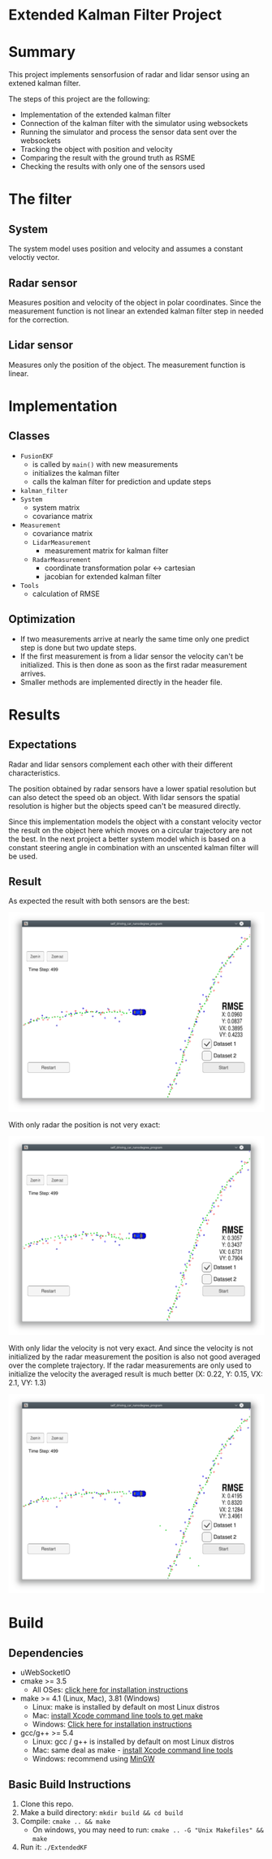 # Extended Kalman Filter Project

# Summary

This project implements sensorfusion of radar and lidar sensor using an extened kalman filter.

The steps of this project are the following:

* Implementation of the extended kalman filter
* Connection of the kalman filter with the simulator using websockets
* Running the simulator and process the sensor data sent over the websockets
* Tracking the object with position and velocity
* Comparing the result with the ground truth as RSME
* Checking the results with only one of the sensors used

# The filter

## System
The system model uses position and velocity and assumes a constant veloctiy vector.

## Radar sensor
Measures position and velocity of the object in polar coordinates. Since the measurement function is not linear an extended kalman filter step in needed for the correction.

## Lidar sensor
Measures only the position of the object. The measurement function is linear.

# Implementation

## Classes
* `FusionEKF`
  * is called by `main()` with new measurements
  * initializes the kalman filter
  * calls the kalman filter for prediction and update steps
* `kalman_filter`
* `System`
  * system matrix
  * covariance matrix
* `Measurement`
  * covariance matrix
  * `LidarMeasurement`
    * measurement matrix for kalman filter
  * `RadarMeasurement`
    * coordinate transformation polar <-> cartesian
    * jacobian for extended kalman filter
* `Tools`
  * calculation of RMSE

## Optimization
* If two measurements arrive at nearly the same time only one predict step is done but two update steps.
* If the first measurement is from a lidar sensor the velocity can't be initialized. This is then done as soon as the first radar measurement arrives.
* Smaller methods are implemented directly in the header file.

# Results

## Expectations
Radar and lidar sensors complement each other with their different characteristics.

The position obtained by radar sensors have a lower spatial resolution but can also detect the speed ob an object. With lidar sensors the spatial resolution is higher but the objects speed can't be measured directly.

Since this implementation models the object with a constant velocity vector the result on the object here which moves on a circular trajectory are not the best. In the next project a better system model which is based on a constant steering angle in combination with an unscented kalman filter will be used.

## Result

As expected the result with both sensors are the best:

![Result with both radar and lidar](readme_files/result_radar_lidar.png)

With only radar the position is not very exact:

![Result with radar only](readme_files/result_radar_only.png)

With only lidar the velocity is not very exact. And since the velocity is not initialized by the radar measurement the position is also not good averaged over the complete trajectory. If the radar measurements are only used to initialize the velocity the averaged result is much better (X: 0.22, Y: 0.15, VX: 2.1, VY: 1.3)

![Result with lidar only](readme_files/result_lidar_only.png)

# Build

## Dependencies

* uWebSocketIO
* cmake >= 3.5
  * All OSes: [click here for installation instructions](https://cmake.org/install/)
* make >= 4.1 (Linux, Mac), 3.81 (Windows)
  * Linux: make is installed by default on most Linux distros
  * Mac: [install Xcode command line tools to get make](https://developer.apple.com/xcode/features/)
  * Windows: [Click here for installation instructions](http://gnuwin32.sourceforge.net/packages/make.htm)
* gcc/g++ >= 5.4
  * Linux: gcc / g++ is installed by default on most Linux distros
  * Mac: same deal as make - [install Xcode command line tools](https://developer.apple.com/xcode/features/)
  * Windows: recommend using [MinGW](http://www.mingw.org/)

## Basic Build Instructions

1. Clone this repo.
2. Make a build directory: `mkdir build && cd build`
3. Compile: `cmake .. && make` 
   * On windows, you may need to run: `cmake .. -G "Unix Makefiles" && make`
4. Run it: `./ExtendedKF `
